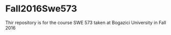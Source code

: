 # Fall2016Swe573
Thir repository is for the course SWE 573 taken at Bogazici University in Fall 2016
